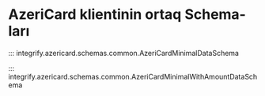 # AzeriCard klientinin ortaq Schema-ları

::: integrify.azericard.schemas.common.AzeriCardMinimalDataSchema

::: integrify.azericard.schemas.common.AzeriCardMinimalWithAmountDataSchema
